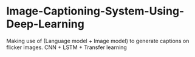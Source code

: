 # Image-Captioning-System-Using-Deep-Learning
Making use of (Language model + Image model) to generate captions on flicker images. CNN + LSTM + Transfer learning
